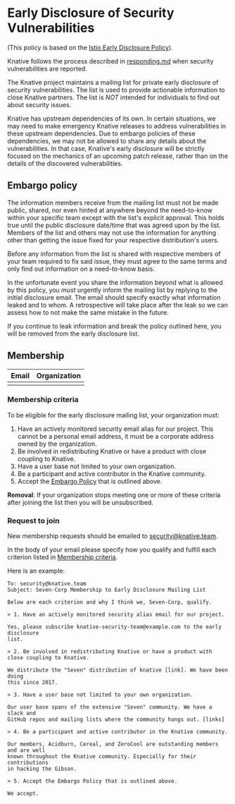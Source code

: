 # Early Disclosure of Security Vulnerabilities

(This policy is based on the [Istio Early Disclosure Policy](https://github.com/istio/community/blob/1911286/EARLY-DISCLOSURE.md)).

Knative follows the process described in [responding.md](./responding.md) when security vulnerabilities are reported.

The Knative project maintains a mailing list for private early disclosure of 
security vulnerabilities. 
The list is used to provide actionable information to close Knative partners.
The list is *NOT* intended for individuals to find out about
security issues.

Knative has upstream dependencies of its own. In certain situations, we may need to make emergency 
Knative releases to address vulnerabilities in these upstream dependencies. Due to embargo policies of
these dependencies, we may not be allowed to share any details about the vulnerabilities. In that
case, Knative's early disclosure will be strictly focused on the mechanics of an upcoming patch
release, rather than on the details of the discovered vulnerabilities.

## Embargo policy

The information members receive from the mailing list must not be
made public, shared, nor even hinted at anywhere beyond the need-to-know within
your specific team except with the list's explicit approval. This holds
true until the public disclosure date/time that was agreed upon by the list.
Members of the list and others may not use the information for anything other
than getting the issue fixed for your respective distribution's users.

Before any information from the list is shared with respective members of your
team required to fix said issue, they must agree to the same terms and only
find out information on a need-to-know basis.

In the unfortunate event you share the information beyond what is allowed by
this policy, you _must_ urgently inform the mailing list by replying to the 
initial disclosure email. The email should specify exactly what information
leaked and to whom. A retrospective will take place after the leak so
we can assess how to not make the same mistake in the future.

If you continue to leak information and break the policy outlined here, you
will be removed from the early disclosure list.

## Membership

| Email		| Organization	|
| ------------- |:-------------:|
|||

### Membership criteria

To be eligible for the early disclosure mailing list, your
organization must:

1. Have an actively monitored security email alias for our project. This cannot be a personal
email address, it must be a corporate address owned by the organization.
2. Be involved in redistributing Knative or have a product with close coupling to Knative.
3. Have a user base not limited to your own organization.
4. Be a participant and active contributor in the Knative community.
5. Accept the [Embargo Policy](#embargo-policy) that is outlined above.

**Removal**: If your organization stops meeting one or more of these criteria
after joining the list then you will be unsubscribed.

### Request to join

New membership requests should be emailed to [security@knative.team](mailto:security@knative.team).

In the body of your email please specify how you qualify and fulfill each
criterion listed in [Membership criteria](#membership-criteria).

Here is an example:

```
To: security@knative.team
Subject: Seven-Corp Membership to Early Disclosure Mailing List

Below are each criterion and why I think we, Seven-Corp, qualify.

> 1. Have an actively monitored security alias email for our project.

Yes, please subscribe knative-security-team@example.com to the early disclosure
list.

> 2. Be involved in redistributing Knative or have a product with close coupling to Knative.

We distribute the "Seven" distribution of knative [link]. We have been doing
this since 2017.

> 3. Have a user base not limited to your own organization.

Our user base spans of the extensive "Seven" community. We have a slack and
GitHub repos and mailing lists where the community hangs out. [links]

> 4. Be a participant and active contributor in the Knative community.

Our members, Acidburn, Cereal, and ZeroCool are outstanding members and are well
known throughout the Knative community. Especially for their contributions
in hacking the Gibson.

> 5. Accept the Embargo Policy that is outlined above.

We accept.
```
